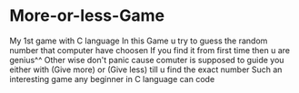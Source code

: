 # More-or-less-Game
My 1st game with C language
In this Game u try to guess the random number that computer have choosen 
If you find it from first time then u are genius^^
Other wise don't panic cause comuter is supposed to guide you either with (Give more) or (Give less) till u find the exact number
Such an interesting game any beginner in C language can code 
